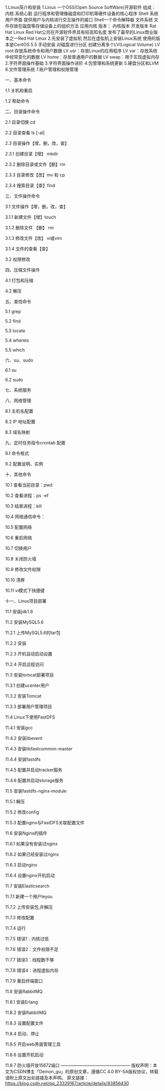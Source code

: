 1.Linux简介和安装
    1.Linux 一个OSS(Open Source SoftWare)开源软件
    组成：
        内核
            系统心脏 运行程序和管理像磁盘和打印机等硬件设备的核心程序
        Shell
            系统用户界面 提供用户与内核进行交互操作的接口
            Shell一个命令解释器
        文件系统
            文件存放在磁盘等存储设备上的组织方法
        应用内核
    版本：
        内核版本
        开发版本
    Rat Hat Linux
        Red Hat公司在开源软件界具有较高知名度
        发布了最早的Linux商业版本之一Red Hat Linux
    2.先安装了虚拟机 然后在虚拟机上安装Linux系统 使用的版本是CentOS 5.5
        手动安装
        对磁盘进行分区 创建分离多个LV(Logical Volume)
            LV root:存放系统命令和用户数据
            LV usr：存放Linux的应用程序
            LV var：存放系统中经常变化的数据
            LV home：存放普通用户的数据
            LV swap：用于实现虚拟内存
2.字符界面操作基础
3.字符界面操作进阶
4.包管理和系统更新
5.硬盘分区和LVM
6.文件管理系统
7.账户管理和权限管理

一、基本命令

1.1 关机和重启

1.2 帮助命令

二、目录操作命令

2.1 目录切换 cd

2.2 目录查看 ls [-al]

2.3 目录操作【增，删，改，查】

2.3.1 创建目录【增】 mkdir

2.3.2 删除目录或文件【删】rm

2.3.3 目录修改【改】mv 和 cp

2.3.4 搜索目录【查】find

三、文件操作命令

3.1 文件操作【增，删，改，查】

3.1.1 新建文件【增】touch

3.1.2 删除文件 【删】 rm

3.1.3 修改文件【改】 vi或vim

3.1.4 文件的查看【查】

3.2 权限修改

四、压缩文件操作

4.1 打包和压缩

4.2 解压

五、查找命令

5.1 grep

5.2 find

5.3 locate

5.4 whereis

5.5 which

六、su、sudo

6.1 su

6.2 sudo

七、系统服务

八、网络管理

8.1 主机名配置

8.2 IP 地址配置

8.3 域名映射

九、定时任务指令crontab 配置

9.1 命令格式

9.2 配置说明、实例

十、其他命令

10.1 查看当前目录：pwd

10.2 查看进程：ps -ef

10.3 结束进程：kill

10.4 网络通信命令：

10.5 配置网络

10.6 重启网络

10.7 切换用户

10.8 关闭防火墙

10.9 修改文件权限

10.10 清屏

10.11 vi模式下快捷键

十一、Linux项目部署

11.1 安装jdk1.8

11.2 安装MySQL5.6

11.2.1 上传MySQL5.6的tar包

11.2.2 安装

11.2.3 开机自动启动设置

11.2.4 开启远程访问

11.3 安装tomcat部署项目

11.3.1 创建ucenter用户

11.3.2 安装Tomcat

11.3.3 部署用户管理项目

11.4 Linux下使用FastDFS

11.4.1 安装gcc

11.4.2 安装libevent

11.4.3 安装libfastcommon-master

11.4.4 安装fastdfs

11.4.5 配置并启动tracker服务

11.4.6 配置并启动storage服务

11.5 安装fastdfs-nginx-module

11.5.1 解压

11.5.2 修改config

11.5.3 配置nginx与FastDFS关联配置文件

11.6 安装Nginx的插件

11.6.1 如果没有安装过nginx

11.6.2 如果已经安装过nginx

11.6.3 启动nginx

11.6.4 设置nginx开机启动

11.7 安装Elasticsearch

11.7.1 新建一个用户leyou

11.7.2 上传安装包,并解压

11.7.3 修改配置

11.7.4 运行

11.7.5 错误1：内核过低

11.7.6 错误2：文件权限不足

11.7.7 错误3：线程数不够

11.7.8 错误4：进程虚拟内存

11.7.9 重启终端窗口

11.8 安装RabbitMQ

11.8.1 安装Erlang

11.8.2 安装RabbitMQ

11.8.3 设置配置文件

11.8.4 启动、停止

11.8.5 开启web界面管理工具

11.8.6 设置开机启动

11.8.7 防火墙开放15672端口
————————————————
版权声明：本文为CSDN博主「Demon_gu」的原创文章，遵循CC 4.0 BY-SA版权协议，转载请附上原文出处链接及本声明。
原文链接：https://blog.csdn.net/qq_23329167/article/details/83856430
